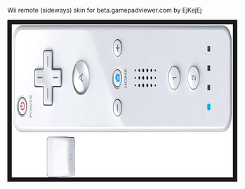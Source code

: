 <p align="left">
Wii remote (sideways) skin for beta.gamepadviewer.com by EjKejEj
</p>
<p align="left">
<img src="https://github.com/EjKejEj/Gamepad-Viewer-skins/blob/main/Wii%20(remote%20-%20sideways)/remote%20-%20sideways.png" width="1008" height="350" border="10"/>
</p>
